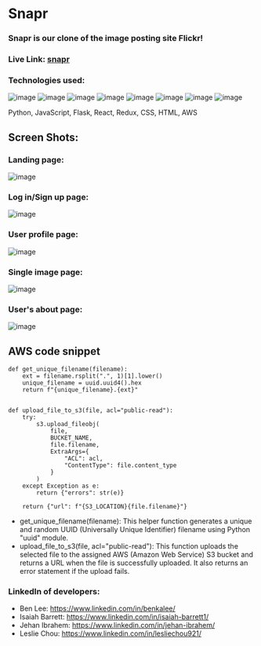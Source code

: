 # Snapr

### Snapr is our clone of the image posting site Flickr!

### Live Link: [snapr](https://snapr.onrender.com/)


### Technologies used:
![image](https://github.com/jibrahem/Snapr/assets/6230804/4dfcb44e-7fb1-4901-90c1-17151bc6cb84)
![image](https://github.com/jibrahem/Snapr/assets/6230804/48158bb3-15fc-4824-8964-c781f6fed5f7)
![image](https://github.com/jibrahem/Snapr/assets/6230804/138b1b40-c209-46ab-8c3c-25cc5759bdad)
![image](https://github.com/jibrahem/Snapr/assets/6230804/3fad113d-be43-49d9-940e-ec7f27acfe77)
![image](https://github.com/jibrahem/Snapr/assets/6230804/b609f32a-efeb-472f-8755-ac8a920e5ec1)
![image](https://github.com/jibrahem/Snapr/assets/6230804/5e508d97-f758-43fc-b903-c1d9cf2aebda)
![image](https://github.com/jibrahem/Snapr/assets/6230804/d3cbb227-bf49-4408-a208-2eb65777c5d7)
![image](https://github.com/jibrahem/Snapr/assets/6230804/c85ddbd2-d468-46cc-9a94-0706dc901751)


Python, JavaScript, Flask, React, Redux, CSS, HTML, AWS

## Screen Shots: 
### Landing page: 
![image](https://github.com/jibrahem/Snapr/assets/108157183/647d03cf-95c2-45bc-bfd2-6661eef134b1)

### Log in/Sign up page:
![image](https://github.com/jibrahem/Snapr/assets/108157183/0f356a39-5571-4aba-a16a-c1d29d843e25)

### User profile page: 
![image](https://github.com/jibrahem/Snapr/assets/108157183/3220280c-621d-4f4d-b12f-06b2e226c5af)

### Single image page: 
![image](https://github.com/jibrahem/Snapr/assets/108157183/4acd691a-dfd2-487a-9fe5-3a6b42419cc3)

### User's about page: 
![image](https://github.com/jibrahem/Snapr/assets/108157183/d6a1de2f-20d4-48df-9f75-852503a39050)







## AWS code snippet
```
def get_unique_filename(filename):
    ext = filename.rsplit(".", 1)[1].lower()
    unique_filename = uuid.uuid4().hex
    return f"{unique_filename}.{ext}"


def upload_file_to_s3(file, acl="public-read"):
    try:
        s3.upload_fileobj(
            file,
            BUCKET_NAME,
            file.filename,
            ExtraArgs={
                "ACL": acl,
                "ContentType": file.content_type
            }
        )
    except Exception as e:
        return {"errors": str(e)}

    return {"url": f"{S3_LOCATION}{file.filename}"}
```

- get_unique_filename(filename): This helper function generates a unique and random UUID (Universally Unique Identifier) filename using Python "uuid" module.
- upload_file_to_s3(file, acl="public-read"): This function uploads the selected file to the assigned AWS (Amazon Web Service) S3 bucket and returns a URL when the file is successfully uploaded. It also returns an error statement if the upload fails.


### LinkedIn of developers: 
* Ben Lee: https://www.linkedin.com/in/benkalee/
* Isaiah Barrett: https://www.linkedin.com/in/isaiah-barrett1/
* Jehan Ibrahem: https://www.linkedin.com/in/jehan-ibrahem/
* Leslie Chou: https://www.linkedin.com/in/lesliechou921/

